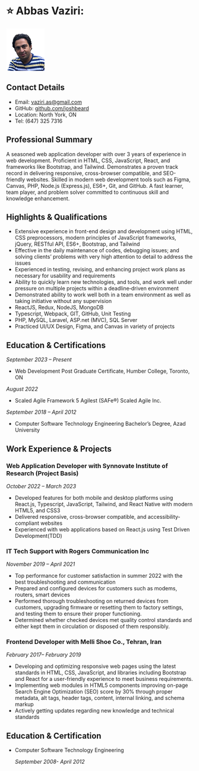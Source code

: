 <span align="center"> <h1> :star: Abbas Vaziri: </h1> </span>
  

![Abbas](_readme/Abbas.png )

## Contact Details

* Email: [vaziri.as@gmail.com](mailto:vaziri.as@gmail.com)
* GitHub: [github.com/joshbeard](https://github.com/abiasV)
* Location: North York, ON
* Tel: (647) 325 7316
  

## Professional Summary

A seasoned web application developer with over 3 years of experience in web development. Proficient in HTML, CSS, JavaScript, React, and frameworks like Bootstrap, and Tailwind. Demonstrates a proven track record in delivering responsive, cross-browser compatible, and SEO-friendly websites. Skilled in modern web development tools such as Figma, Canvas, PHP, Node.js (Express.js), ES6+, Git, and GitHub. A fast learner, team player, and problem solver committed to continuous skill and knowledge enhancement.

## Highlights & Qualifications

* Extensive experience in front-end design and development using HTML, CSS preprocessors, modern principles of JavaScript frameworks, jQuery, RESTful API, ES6+, Bootstrap, and Tailwind
* Effective in the daily maintenance of codes, debugging issues; and solving clients’ problems with very high attention to detail to address the issues
* Experienced in testing, revising, and enhancing project work plans as necessary for usability and requirements
* Ability to quickly learn new technologies, and tools, and work well under pressure on multiple projects within a deadline‐driven environment
* Demonstrated ability to work well both in a team environment as well as taking initiative without any supervision
* ReactJS, Redux, NodeJS, MongoDB
* Typescript, Webpack, GIT, GitHub, Unit Testing
* PHP, MySQL, Laravel, ASP.net (MVC), SQL Server
* Practiced UI/UX Design, Figma, and Canvas in variety of projects

## Education & Certifications
*September 2023 – Present*
* Web Development 
Post Graduate Certificate, Humber College, Toronto, ON

*August 2022*
* Scaled Agile Framework 5 Agilest (SAFe®) 
Scaled Agile Inc.

*September 2018 – April 2012*
* Computer Software Technology Engineering
Bachelor’s Degree, Azad University


## Work Experience & Projects
### Web Application Developer with Synnovate Institute of Research (Project Basis)

*October 2022 – March 2023*

* Developed features for both mobile and desktop platforms using React.js, Typescript, JavaScript, Tailwind, and React Native with modern HTML5, and CSS3
* Delivered responsive, cross-browser compatible, and accessibility-compliant websites
* Experienced with web applications based on React.js using Test Driven Development(TDD)
    

### IT Tech Support with Rogers Communication Inc

*November 2019 – April 2021*

* Top performance for customer satisfaction in summer 2022 with the best troubleshooting and communication
* Prepared and configured devices for customers such as modems, routers, smart devices
* Performed thorough troubleshooting on returned devices from customers, upgrading firmware or resetting them to factory settings, and testing them to ensure their proper functioning.
* Determined whether checked devices met quality control standards and either kept them in circulation or disposed of them responsibly.


### Frontend Developer with Melli Shoe Co., Tehran, Iran

*February 2017– February 2019*

* Developing and optimizing responsive web pages using the latest standards in HTML, CSS, JavaScript, and libraries including Bootstrap and React for a user-friendly experience to meet business requirements.
* Implementing web modules in HTML5 components improving on-page Search Engine Optimization (SEO) score by 30% through proper metadata, alt tags, header tags, content, internal linking, and schema markup
* Actively getting updates regarding new knowledge and technical standards



## Education & Certification

* Computer Software Technology Engineering
  
  *September 2008- April 2012*
